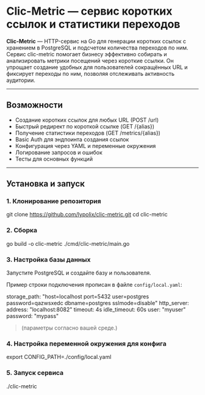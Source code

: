 # Clic-Metric — сервис коротких ссылок и статистики переходов

**Clic-Metric** — HTTP-сервис на Go для генерации коротких ссылок с хранением в PostgreSQL и подсчетом количества переходов по ним. Сервис clic-metric помогает бизнесу эффективно собирать и анализировать метрики посещений через короткие ссылки. Он упрощает создание удобных для пользователей сокращённых URL и фиксирует переходы по ним, позволяя отслеживать активность аудитории. 

---

## Возможности

- Создание коротких ссылок для любых URL (POST /url)
- Быстрый редирект по короткой ссылке (GET /{alias})
- Получение статистики переходов (GET /metrics/{alias})
- Basic Auth для эндпоинта создания ссылок
- Конфигурация через YAML и переменные окружения
- Логирование запросов и ошибок
- Тесты для основных функций

---

## Установка и запуск

### 1. Клонирование репозитория

git clone https://github.com/lypolix/clic-metric.git
cd clic-metric

### 2. Сборка

go build -o clic-metric ./cmd/clic-metric/main.go

### 3. Настройка базы данных

Запустите PostgreSQL и создайте базу и пользователя.

Пример строки подключения прописан в файле `config/local.yaml`:

storage_path: "host=localhost port=5432 user=postgres password=qazwsxedc dbname=postgres sslmode=disable"
http_server:
address: "localhost:8082"
timeout: 4s
idle_timeout: 60s
user: "myuser"
password: "mypass"

> (параметры согласно вашей среде.)

### 4. Настройка переменной окружения для конфига

export CONFIG_PATH=./config/local.yaml

### 5. Запуск сервиса

./clic-metric
